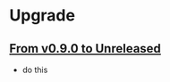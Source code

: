 # Upgrade

## [From v0.9.0 to Unreleased]

- do this


[From v0.9.0 to Unreleased]: https://github.com/shopsys/shopsys/compare/v0.9.0...1.0
